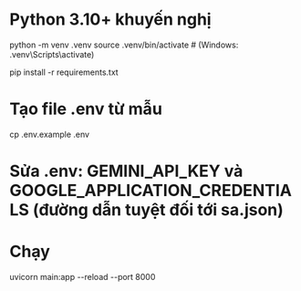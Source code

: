 # Python 3.10+ khuyến nghị
python -m venv .venv
source .venv/bin/activate  # (Windows: .venv\Scripts\activate)

pip install -r requirements.txt

# Tạo file .env từ mẫu
cp .env.example .env
# Sửa .env: GEMINI_API_KEY và GOOGLE_APPLICATION_CREDENTIALS (đường dẫn tuyệt đối tới sa.json)

# Chạy
uvicorn main:app --reload --port 8000

